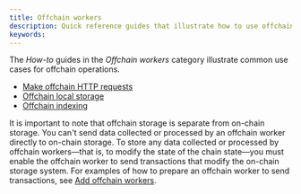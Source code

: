 ```yaml
---
title: Offchain workers
description: Quick reference guides that illustrate how to use offchain workers.
keywords:
---
```


The _How-to_ guides in the _Offchain workers_ category illustrate common use cases for offchain operations.

- [Make offchain HTTP requests](/reference/how-to-guides/offchain-workers/offchain-http-requests/)
- [Offchain local storage](/reference/how-to-guides/offchain-workers/offchain-local-storage/)
- [Offchain indexing](/reference/how-to-guides/offchain-workers/offchain-indexing/)

It is important to note that offchain storage is separate from on-chain storage. 
You can't send data collected or processed by an offchain worker directly to on-chain storage.
To store any data collected or processed by offchain workers—that is, to modify the state of the chain state—you must enable the offchain worker to send transactions that modify the on-chain storage system.
For examples of how to prepare an offchain worker to send transactions, see [Add offchain workers](/tutorials/work-with-pallets/add-offchain-workers/).